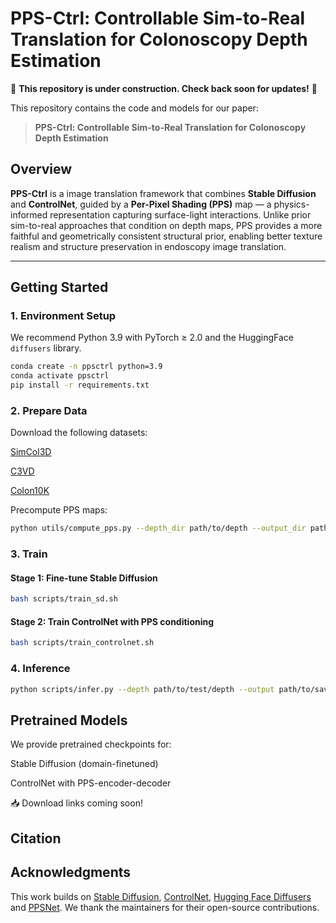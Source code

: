 # PPS-Ctrl: Controllable Sim-to-Real Translation for Colonoscopy Depth Estimation

🚧 **This repository is under construction. Check back soon for updates!** 🚧

This repository contains the code and models for our paper:

> **PPS-Ctrl: Controllable Sim-to-Real Translation for Colonoscopy Depth Estimation**  

## Overview

**PPS-Ctrl** is a image translation framework that combines **Stable Diffusion** and **ControlNet**, guided by a **Per-Pixel Shading (PPS)** map — a physics-informed representation capturing surface-light interactions. Unlike prior sim-to-real approaches that condition on depth maps, PPS provides a more faithful and geometrically consistent structural prior, enabling better texture realism and structure preservation in endoscopy image translation.


---

## Getting Started

### 1. Environment Setup

We recommend Python 3.9 with PyTorch ≥ 2.0 and the HuggingFace `diffusers` library.

```bash
conda create -n ppsctrl python=3.9
conda activate ppsctrl
pip install -r requirements.txt
```
### 2. Prepare Data

Download the following datasets:

[SimCol3D](https://www.ucl.ac.uk/interventional-surgical-sciences/simcol3d-3d-reconstruction-during-colonoscopy-challenge)

[C3VD](https://durrlab.github.io/C3VD/)

[Colon10K](https://endoscopography.web.unc.edu/place-recognition-in-colonoscopy/)

Precompute PPS maps:

```bash
python utils/compute_pps.py --depth_dir path/to/depth --output_dir path/to/pps
```

### 3. Train

#### Stage 1: Fine-tune Stable Diffusion

```bash
bash scripts/train_sd.sh
```

#### Stage 2: Train ControlNet with PPS conditioning

```bash
bash scripts/train_controlnet.sh
```

### 4. Inference

```bash
python scripts/infer.py --depth path/to/test/depth --output path/to/save
```

## Pretrained Models
We provide pretrained checkpoints for:

Stable Diffusion (domain-finetuned)

ControlNet with PPS-encoder-decoder

📥 Download links coming soon!

## Citation


## Acknowledgments

This work builds on [Stable Diffusion](https://github.com/CompVis/stable-diffusion), [ControlNet](https://github.com/lllyasviel/ControlNet), [Hugging Face Diffusers](https://github.com/huggingface/diffusers) and [PPSNet](https://github.com/yahskapar/PPSNet/tree/main). We thank the maintainers for their open-source contributions.